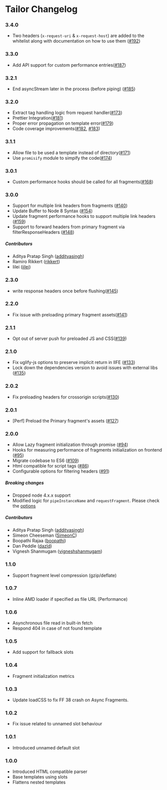 # Tailor Changelog

### 3.4.0
* Two headers (`x-request-uri` & `x-request-host`) are added to the whitelist along with documentation on how to use them ([#192](https://github.com/zalando/tailor/pull/192))

### 3.3.0
* Add API support for custom performance entries([#187](https://github.com/zalando/tailor/pull/187))

### 3.2.1
* End asyncStream later in the process (before piping) ([#185](https://github.com/zalando/tailor/pull/185))

### 3.2.0
* Extract tag handling logic from request handler([#173](https://github.com/zalando/tailor/pull/173))
* Prettier Integration([#181](https://github.com/zalando/tailor/pull/181))
* Proper error propagation on template error([#179](https://github.com/zalando/tailor/pull/179))
* Code coverage improvements([#182](https://github.com/zalando/tailor/pull/182), [#183](https://github.com/zalando/tailor/pull/183))

### 3.1.1

* Allow file to be used a template instead of directory([#171](https://github.com/zalando/tailor/pull/171))
* Use `promisify` module to simpify the code([#174](https://github.com/zalando/tailor/pull/174))

### 3.0.1
* Custom performance hooks should be called for all fragments([#168](https://github.com/zalando/tailor/pull/168))

### 3.0.0
* Support for multiple link headers from fragments ([#140](https://github.com/zalando/tailor/pull/140))
* Update Buffer to Node 8 Syntax ([#154](https://github.com/zalando/tailor/pull/154))
* Update fragment performance hooks to support multiple link headers ([#159](https://github.com/zalando/tailor/pull/159))
* Support to forward headers from primary fragment via filterResponseHeaders ([#148](https://github.com/zalando/tailor/pull/148))

##### Contributors
- Aditya Pratap Singh ([addityasingh](https://github.com/addityasingh))
- Ramiro Rikkert ([rikkert](https://github.com/rikkert))
- Iilei ([iilei](https://github.com/iilei))

### 2.3.0
* write response headers once before flushing([#145](https://github.com/zalando/tailor/pull/145))

### 2.2.0
* Fix issue with preloading primary fragment assets([#141](https://github.com/zalando/tailor/pull/141))

### 2.1.1
* Opt out of server push for preloaded JS and CSS([#139](https://github.com/zalando/tailor/pull/139))

### 2.1.0
* Fix uglify-js options to preserve implicit return in IIFE ([#133](https://github.com/zalando/tailor/pull/133))
* Lock down the dependencies version to avoid issues with external libs ([#135](https://github.com/zalando/tailor/pull/135))

### 2.0.2
* Fix preloading headers for crossorigin scripts([#130](https://github.com/zalando/tailor/pull/130))

### 2.0.1
* [Perf] Preload the Primary fragment's assets ([#127](https://github.com/zalando/tailor/issues/127))

### 2.0.0
* Allow Lazy fragment initialization through promise ([#94](https://github.com/zalando/tailor/issues/94))
* Hooks for measuring performance of fragments initialization on frontend ([#95](https://github.com/zalando/tailor/issues/95))
* Migrate codebase to ES6 ([#109](https://github.com/zalando/tailor/issues/109))
* Html compatible for script tags ([#86](https://github.com/zalando/tailor/issues/86))
* Configurable options for filtering headers ([#91](https://github.com/zalando/tailor/issues/91))

##### Breaking changes
* Dropped node 4.x.x support
* Modified logic for `pipeInstanceName` and `requestFragment`. Please check the [options](https://github.com/zalando/tailor#options)

##### Contributors
- Aditya Pratap Singh ([addityasingh](https://github.com/addityasingh))
- Simeon Cheeseman ([SimeonC](https://github.com/SimeonC))
- Boopathi Rajaa ([boopathi](https://github.com/boopathi))
- Dan Peddle ([dazld](https://github.com/dazld))
- Vignesh Shanmugam ([vigneshshanmugam](https://github.com/vigneshshanmugam))

### 1.1.0
* Support fragment level compression (gzip/deflate)

### 1.0.7
* Inline AMD loader if specified as file URL (Performance)

### 1.0.6
* Asynchronous file read in built-in fetch
* Respond 404 in case of not found template

### 1.0.5
* Add support for fallback slots

### 1.0.4
* Fragment initialization metrics

### 1.0.3
* Update loadCSS to fix FF 38 crash on Async Fragments.

### 1.0.2
* Fix issue related to unnamed slot behaviour

### 1.0.1
* Introduced unnamed default slot

### 1.0.0
* Introduced HTML compatible parser
* Base templates using slots
* Flattens nested templates
